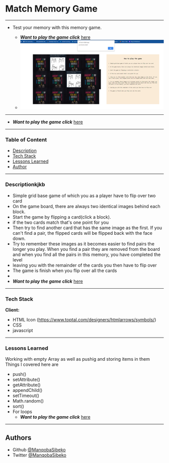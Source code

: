 
# Match Memory Game 
---
- Test your memory with this memory game.

  - ***Want to play the game click*** [here](https://manqobasibeko.github.io/memory-game/)
  - ![App Screenshot](https://github.com/ManqobaSibeko/memory-game/blob/master/s.png?raw=true)

---

  - ***Want to play the game click*** [here](https://manqobasibeko.github.io/memory-game/)

---
### Table of Content
 - [Description](#escription)
 - [Tech Stack](#tech-stack)
 - [Lessons Learned](#Lessons-Learned)
 - [Author](#Authors)

  ---
### Descriptionkjkb

- Simple grid base game of which you as a player have to flip over two card
- On the game board, there are always two identical images behind each block. 
- Start the game by flipping a card(click a block).
- if the two cards match that's one point for you
- Then try to find another card that has the same image as the first. If you can't find a pair, the flipped cards will be flipped back with the face down. 
- Try to remember these images as it becomes easier to find pairs the longer you play. When you find a pair they are removed from the board and when you find all the pairs in this memory, you have completed the level
- leaving you with the remainder of the cards you then have to flip over
- The game is finish when you flip over all the cards
- 
- ***Want to play the game click*** [here](https://manqobasibeko.github.io/memory-game/)

---
### Tech Stack

**Client:** 

- HTML Icon (https://www.toptal.com/designers/htmlarrows/symbols/)
- CSS
- javascript
 --- 
###  Lessons Learned

Working with empty Array as well as pushig and storing items in them
Things I covered here are
- push()
- setAttribute()
- getAttribute()
- appendChild()
- setTimeout()
- Math.random()
- sort()
- For loops
  - ***Want to play the game click*** [here](https://manqobasibeko.github.io/memory-game/)
---
## Authors

- Github [@ManqobaSibeko](https://wwwhttps:/github.com/ManqobaSibeko)
- Twitter [@ManqobaSibeko](https://twitter.com/ManqobaSibekoQh)

  
